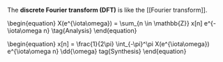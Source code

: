 The **discrete Fourier transform (DFT)** is like the [[Fourier transform]].

\begin{equation}
X(e^{\iota\omega}) = \sum_{n \in \mathbb{Z}} x[n] e^{-\iota\omega n} \tag{Analysis}
\end{equation}

\begin{equation}
x[n] = \frac{1}{2\pi} \int_{-\pi}^\pi X(e^{\iota\omega}) e^{\iota\omega n} \dd{\omega} tag{Synthesis}
\end{equation}